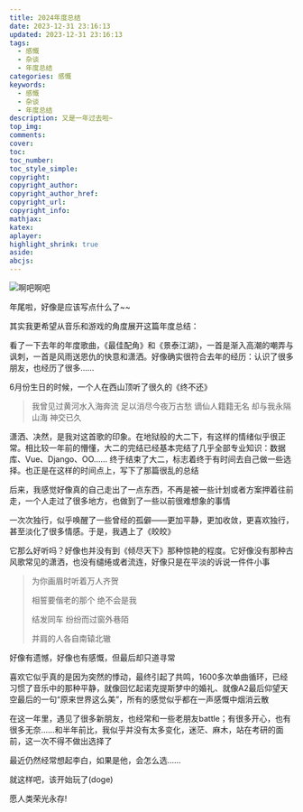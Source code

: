 ```yaml
---
title: 2024年度总结
date: 2023-12-31 23:16:13
updated: 2023-12-31 23:16:13
tags:
  - 感慨
  - 杂谈
  - 年度总结
categories: 感慨
keywords:
  - 感慨
  - 杂谈
  - 年度总结
description: 又是一年过去啦~
top_img:
comments:
cover:
toc:
toc_number:
toc_style_simple:
copyright:
copyright_author:
copyright_author_href:
copyright_url:
copyright_info:
mathjax:
katex:
aplayer:
highlight_shrink: true
aside:
abcjs:
---
```


![啊吧啊吧](/Cx330-502-Blogs/files_/pics/post_pics/2023-12/2023-12-31-年终总结/pic1.jpg)

年尾啦，好像是应该写点什么了~~

其实我更希望从音乐和游戏的角度展开这篇年度总结：

看了一下去年的年度歌曲，《最佳配角》和《景泰江湖》，一首是渐入高潮的嘲弄与讽刺，一首是风雨送恩仇的快意和潇洒。好像确实很符合去年的经历：认识了很多朋友，也经历了很多……

6月份生日的时候，一个人在西山顶听了很久的《终不还》

> 我曾见过黄河水入海奔流
> 足以消尽今夜万古愁
> 谪仙人籍籍无名
> 却与我永隔山海 神交已久

潇洒、决然，是我对这首歌的印象。在地狱般的大二下，有这样的情绪似乎很正常。相比较一年前的懵懂，大二的完结已经基本完结了几乎全部专业知识：数据库、Vue、Django、OO…… 终于结束了大二，标志着终于有时间去自己做一些选择。也正是在这样的时间点上，写下了那篇很乱的总结

后来，我感觉好像真的自己走出了一点东西，不再是被一些计划或者方案押着往前走，一个人走过了很多地方，也做到了一些以前很难想象的事情

一次次独行，似乎唤醒了一些曾经的孤僻——更加平静，更加收敛，更喜欢独行，甚至淡化了很多情感。于是，我遇上了《皎皎》

它那么好听吗？好像也并没有到《倾尽天下》那种惊艳的程度。它好像没有那种古风歌常见的潇洒，也没有缱绻或者流连，好像只是在平淡的诉说一件件小事

>为你画眉时听着万人齐贺
>
>相誓要偕老的那个 绝不会是我
>
>结发同车 纷纷而过窗外巷陌
>
>并肩的人各自南辕北辙

好像有遗憾，好像也有感慨，但最后却只道寻常

喜欢它似乎真的是因为突然的悸动，最终引起了共鸣，1600多次单曲循环，已经习惯了音乐中的那种平静，就像回忆起诺克提斯梦中的婚礼、就像A2最后仰望天空最后的一句“原来世界这么美”，所有的感觉似乎都在一声感慨中烟消云散

在这一年里，遇见了很多新朋友，也经常和一些老朋友battle；有很多开心，也有很多无奈……和半年前比，我似乎并没有太多变化，迷茫、麻木，站在考研的面前，这一次不得不做出选择了

最近仍然经常想起李白，如果是他，会怎么选……

就这样吧，该开始玩了(doge)

愿人类荣光永存!
